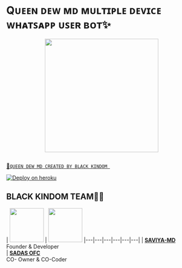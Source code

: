 # Qᴜᴇᴇɴ ᴅᴇᴡ ᴍᴅ ᴍᴜʟᴛɪᴘʟᴇ ᴅᴇᴠɪᴄᴇ ᴡʜᴀᴛꜱᴀᴘᴘ ᴜꜱᴇʀ ʙᴏᴛ✨

<p align="center">
<img src="https://telegra.ph/file/af33c0f8cf783d59dd096.jpg" width="300" height="300"/>
</p>

<p align="center">
  <a href="#"><img src="http://readme-typing-svg.herokuapp.com?color=d1fa02&center=true&vCenter=true&multiline=false&lines=QUEEN+DEW+WHATSAPP+BOT" alt="">
</p>


💫`QUEEN DEW MD CREATED BY BLACK KINDOM `

[![Deploy on heroku](https://www.herokucdn.com/deploy/button.svg)](https://dashboard.heroku.com/new?button-url=https://https://github.com/sadasofc/QUEEN-DEW-MD&template=https://github.com/sadasofc/QUEEN-DEW-MD.git)


## BLACK KINDOM TEAM🙇‍♂️

| <a href="https://github.com/saviya55"><img src="https://telegra.ph/file/3a1710877f67bb813cc9a.jpg" width=90 height=90></a> | <a href="https://github.com/sadasofc"><img src="https://telegra.ph/file/d3c234567e0f4da6977be.jpg" width=90 height=90></a> 
|---|---|---|---|---|---|
| **[SAVIYA-MD](https://github.com/saviya55)**</br>Founder & Developer</br> | **[SADAS OFC](https://github.com/sadasofc)**</br>CO- Owner & CO-Coder</br>
